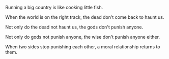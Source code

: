 Running a big country
is like cooking little fish.

When the world is on the right track,
the dead don't come back to haunt us.

Not only do the dead not haunt us,
the gods don't punish anyone.

Not only do gods not punish anyone,
the wise don't punish anyone either.

When two sides stop punishing each other,
a moral relationship returns to them.
